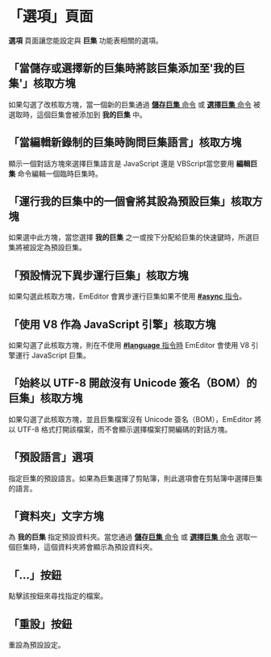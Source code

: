 # 「選項」頁面

**選項** 頁面讓您能設定與 **巨集** 功能表相關的選項。

## 「當儲存或選擇新的巨集時將該巨集添加至'我的巨集'」核取方塊

如果勾選了改核取方塊，當一個新的巨集通過 [**儲存巨集** 命令](../../../cmd/macros/macro_save) 或 [**選擇巨集** 命令](../../../cmd/macros/macro_select) 被選取時，這個巨集會被添加到 **我的巨集** 中。

## 「當編輯新錄制的巨集時詢問巨集語言」核取方塊

顯示一個對話方塊來選擇巨集語言是 JavaScript 還是 VBScript當您要用 **編輯巨集** 命令編輯一個臨時巨集時。

## 「運行我的巨集中的一個會將其設為預設巨集」核取方塊

如果選中此方塊，當您選擇 **我的巨集** 之一或按下分配給巨集的快速鍵時，所選巨集將被設定為預設巨集。

## 「預設情況下異步運行巨集」核取方塊

如果勾選此核取方塊，EmEditor 會異步運行巨集如果不使用 [**#async** 指令](../../../macro/directive/async)。

## 「使用 V8 作為 JavaScript 引擎」核取方塊

如果勾選了此核取方塊，則在不使用 [**#language** 指令時](../../../macro/directive/language) EmEditor 會使用 V8 引擎運行 JavaScript 巨集。

## 「始終以 UTF-8 開啟沒有 Unicode 簽名（BOM）的巨集」核取方塊

如果勾選了此核取方塊，並且巨集檔案沒有 Unicode 簽名（BOM），EmEditor 將以 UTF-8 格式打開該檔案，而不會顯示選擇檔案打開編碼的對話方塊。

## 「預設語言」選項

指定巨集的預設語言。如果為巨集選擇了剪貼簿，則此選項會在剪貼簿中選擇巨集的語言。

## 「資料夾」文字方塊

為 **我的巨集** 指定預設資料夾。當您通過 [**儲存巨集** 命令](../../../cmd/macros/macro_save) 或 [**選擇巨集** 命令](../../../cmd/macros/macro_select) 選取一個巨集時，這個資料夾將會顯示為預設資料夾。

## 「...」按鈕

點擊該按鈕來尋找指定的檔案。

## 「重設」按鈕

重設為預設設定。

